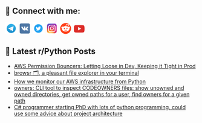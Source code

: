## 🔎 Connect with me:
[<img src="https://github.com/bullbesh/bullbesh/blob/main/images/Telegram.png" width="32" height="32" />](https://t.me/bullbesh)
[<img src="https://github.com/bullbesh/bullbesh/blob/main/images/VK.png" width="32" height="32" />](https://vk.com/bullbesh)
[<img src="https://github.com/bullbesh/bullbesh/blob/main/images/Twitter.png" width="32" height="32" />](https://twitter.com/bullbesh1)
[<img src="https://github.com/bullbesh/bullbesh/blob/main/images/Instagram.png" width="32" height="32" />](https://www.instagram.com/bullbesh)
[<img src="https://github.com/bullbesh/bullbesh/blob/main/images/Reddit.png" width="32" height="32" />](https://www.reddit.com/user/bullbesh)
[<img src="https://github.com/bullbesh/bullbesh/blob/main/images/YouTube.png" width="32" height="32" />](https://www.youtube.com/channel/UCtfjRs6uzgq5mfm8S06WTcg)

## 📕 Latest r/Python Posts
<!-- BLOG-POST-LIST:START -->
- [AWS Permission Bouncers: Letting Loose in Dev, Keeping it Tight in Prod](https://www.reddit.com/r/Python/comments/136ts47/aws_permission_bouncers_letting_loose_in_dev/)
- [browsr 🗂️, a pleasant file explorer in your terminal](https://www.reddit.com/r/Python/comments/136sfyb/browsr_a_pleasant_file_explorer_in_your_terminal/)
- [How we monitor our AWS infrastructure from Python](https://www.reddit.com/r/Python/comments/136rla0/how_we_monitor_our_aws_infrastructure_from_python/)
- [owners: CLI tool to inspect CODEOWNERS files: show unowned and owned directories, get owned paths for a user, find owners for a given path](https://www.reddit.com/r/Python/comments/136p6eo/owners_cli_tool_to_inspect_codeowners_files_show/)
- [C# programmer starting PhD with lots of python programming, could use some advice about project architecture](https://www.reddit.com/r/Python/comments/136owyr/c_programmer_starting_phd_with_lots_of_python/)
<!-- BLOG-POST-LIST:END -->

